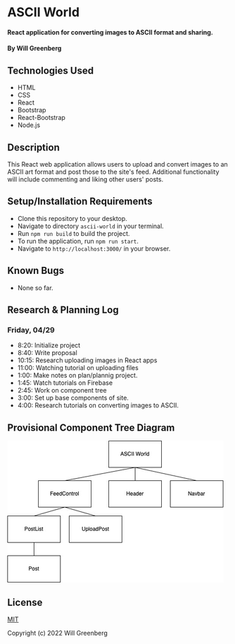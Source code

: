 # ASCII World

#### React application for converting images to ASCII format and sharing.

#### By Will Greenberg

## Technologies Used

* HTML
* CSS
* React
* Bootstrap
* React-Bootstrap
* Node.js

## Description

This React web application allows users to upload and convert images to an ASCII art format and post those to the site's feed. Additional functionality will include commenting and liking other users' posts.

## Setup/Installation Requirements

* Clone this repository to your desktop.
* Navigate to directory `ascii-world` in your terminal.
* Run `npm run build` to build the project.
* To run the application, run `npm run start`.
* Navigate to `http://localhost:3000/` in your browser.

## Known Bugs

* None so far.

## Research & Planning Log
### Friday, 04/29
* 8:20: Initialize project
* 8:40: Write proposal
* 10:15: Research uploading images in React apps
* 11:00: Watching tutorial on uploading files
* 1:00: Make notes on plan/plannig project.
* 1:45: Watch tutorials on Firebase
* 2:45: Work on component tree
* 3:00: Set up base components of site.
* 4:00: Research tutorials on converting images to ASCII.

## Provisional Component Tree Diagram
![Tree component diagram](./src/img/AsciiWorldDiagram.jpg)

## License

[MIT](https://opensource.org/licenses/MIT)

Copyright (c) 2022 Will Greenberg